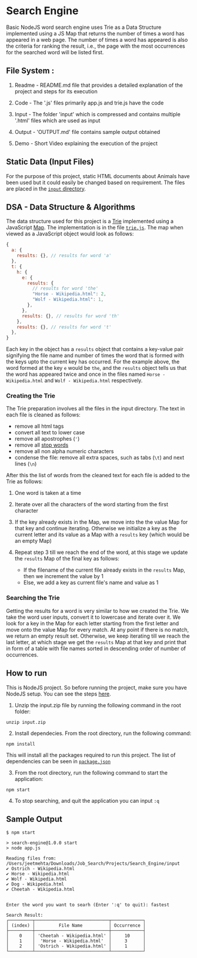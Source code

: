 # Search Engine

Basic NodeJS word search engine uses Trie as a Data Structure implemented using a JS Map that returns the number of times a word has appeared in a web page. The number of times a word has appeared is also the criteria for ranking the result, i.e., the page with the most occurrences for the searched word will be listed first.

## File System :

1. Readme - README.md file that provides a detailed explanation of the project and steps for its execution

2. Code - The '.js' files primarily app.js and trie.js have the code

3. Input - The folder 'input' which is compressed and contains multiple '.html' files which are used as input

4. Output - 'OUTPUT.md' file contains sample output obtained

5. Demo - Short Video explaining the execution of the project

## Static Data (Input Files)

For the purpose of this project, static HTML documents about Animals have been used but it could easily be changed based on requirement. The files are placed in the [`input` directory](./input/).

## DSA - Data Structure & Algorithms

The data structure used for this project is a [Trie](https://en.wikipedia.org/wiki/Trie) implemented using a JavaScript [Map](https://developer.mozilla.org/en-US/docs/Web/JavaScript/Reference/Global_Objects/Map). The implementation is in the file [`trie.js`](./trie.js). The map when viewed as a JavaScript object would look as follows:

```javascript
{
  a: {
    results: {}, // results for word 'a'
  },
  t: {
    h: {
      e: {
        results: {
          // results for word 'the'
          "Horse - Wikipedia.html": 2,
          "Wolf - Wikipedia.html": 1,
        },
      },
      results: {}, // results for word 'th'
    },
    results: {}, // results for word 't'
  },
}
```

Each key in the object has a `results` object that contains a key-value pair signifying the file name and number of times the word that is formed with the keys upto the current key has occurred. For the example above, the word formed at the key `e` would be `the`, and the `results` object tells us that the word has appeared twice and once in the files named `Horse - Wikipedia.html` and `Wolf - Wikipedia.html` respectively.

### Creating the Trie

The Trie preparation involves all the files in the input directory. The text in each file is cleaned as follows:

- remove all html tags
- convert all text to lower case
- remove all apostrophes (`'`)
- remove all [stop words](https://en.wikipedia.org/wiki/Stop_word)
- remove all non alpha numeric characters
- condense the file: remove all extra spaces, such as tabs (`\t`) and next lines (`\n`)

After this the list of words from the cleaned text for each file is added to the Trie as follows:

1. One word is taken at a time
2. Iterate over all the characters of the word starting from the first character
3. If the key already exists in the Map, we move into the the value Map for that key and continue iterating. Otherwise we initialize a key as the current letter and its value as a Map with a `results` key (which would be an empty Map)
4. Repeat step 3 till we reach the end of the word, at this stage we update the `results` Map of the final key as follows:

   - If the filename of the current file already exists in the `results` Map, then we increment the value by 1
   - Else, we add a key as current file's name and value as 1

### Searching the Trie

Getting the results for a word is very similar to how we created the Trie. We take the word user inputs, convert it to lowercase and iterate over it. We look for a key in the Map for each letter starting from the first letter and move onto the value Map for every match. At any point if there is no match, we return an empty result set. Otherwise, we keep iterating till we reach the last letter, at which stage we get the `results` Map at that key and print that in form of a table with file names sorted in descending order of number of occurrences.

## How to run

This is NodeJS project. So before running the project, make sure you have NodeJS setup. You can see the steps [here](https://nodejs.org/en/).

1. Unzip the input.zip file by running the following command in the root folder:

```
unzip input.zip
```

2. Install dependecies. From the root directory, run the following command:

```
npm install
```

This will install all the packages required to run this project. The list of dependencies can be seen in [`package.json`](./package.json)

3. From the root directory, run the following command to start the application:

```
npm start
```

4. To stop searching, and quit the application you can input `:q`

## Sample Output

```
$ npm start

> search-engine@1.0.0 start
> node app.js

Reading files from: /Users/jeetmehta/Downloads/Job_Search/Projects/Search_Engine/input
✔ Ostrich - Wikipedia.html
✔ Horse - Wikipedia.html
✔ Wolf - Wikipedia.html
✔ Dog - Wikipedia.html
✔ Cheetah - Wikipedia.html


Enter the word you want to searh (Enter ':q' to quit): fastest

Search Result:
┌─────────┬────────────────────────────┬────────────┐
│ (index) │         File Name          │ Occurrence │
├─────────┼────────────────────────────┼────────────┤
│    0    │ 'Cheetah - Wikipedia.html' │     10     │
│    1    │  'Horse - Wikipedia.html'  │     3      │
│    2    │ 'Ostrich - Wikipedia.html' │     1      │
└─────────┴────────────────────────────┴────────────┘

```
